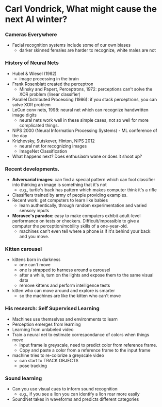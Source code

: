 # Carl Vondrick, What might cause the next AI winter? 

### Cameras Everywhere
- Facial recognition systems include some of our own biases
    - darker skinned females are harder to recognize, white males are not

### History of Neural Nets 
- Hubel & Wiesel (1962)
    - image processing in the brain 
- Frank Rosenblatt created the perceptron 
    - Minsky and Papert, Perceptrons, 1972: perceptions can't solve the XOR problem (linear classifier) 
- Parallel Distributed Processing (1986): if you stack perceptrons, you can solve XOR problem 
- LeCun conv nets, 1998: neural net which can recognize handwritten image digits
    - neural nets work well in these simple cases, not so well for more complicated things.
- NIPS 2000 (Neural Information Processing Systems) - ML conference of the day 
- Krizhevsky, Sutskever, Hinton, NIPS 2012 
    - neural net for recognizing images 
    - ImageNet Classification 
- What happens next? Does enthusiasm wane or does it shoot up? 

### Recent developments. 
- **Adversarial images**: can find a special pattern which can fool classifier into thinking an image is something that it's not
    - e.g., turtle's back has pattern which makes computer think it's a rifle
- Classifiers trained by army of people providing examples.  
- Recent work: get computers to learn like babies
    - learn authentically, through random experimentation and varied sensory inputs
- **Moravec's paradox**: easy to make computers exhibit adult-level performance on tests or checkers. Difficult/impossible to give a computer the perception/mobility skills of a one-year-old.
    - machines can't even tell where a phone is if it's behind your back and you move.

### Kitten carousel
- kittens born in darkness
    - one can't move
    - one is strapped to harness around a carousel 
    - after a while, turn on the lights and expose them to the same visual data
    - remove kittens and perform intelligence tests
- kitten who can move around and explore is smarter 
    - so the machines are like the kitten who can't move

### His research: Self Supervised Learning
- Machines use themselves and environments to learn
- Perception emerges from learning
- Learning from unlabeled video
- Train a neural net to estimate correspondance of colors when things move 
    - input frame is greyscale, need to predict color from reference frame.
    - Copy and paste a color from a reference frame to the input frame 
- machine tries to re-colorize a greyscale video 
    - can start to TRACK OBJECTS
    - pose tracking 

### Sound learning
- Can you use visual cues to inform sound recognition 
    - e.g., if you see a lion you can identify a lion roar more easily
- SoundNet takes in waveforms and predicts different categories

